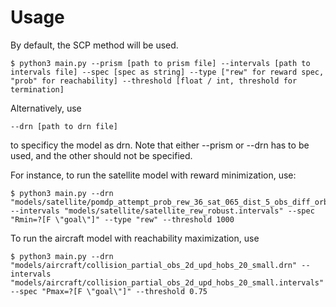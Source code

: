 
# Usage
By default, the SCP method will be used.

```
$ python3 main.py --prism [path to prism file] --intervals [path to intervals file] --spec [spec as string] --type ["rew" for reward spec, "prob" for reachability] --threshold [float / int, threshold for termination] 
```
Alternatively, use 
```
--drn [path to drn file]
```
to specificy the model as drn.
Note that either --prism or --drn has to be used, and the other should not be specified.


For instance, to run the satellite model with reward minimization, use:
```
$ python3 main.py --drn "models/satellite/pomdp_attempt_prob_rew_36_sat_065_dist_5_obs_diff_orb_len_1.drn" --intervals "models/satellite/satellite_rew_robust.intervals" --spec "Rmin=?[F \"goal\"]" --type "rew" --threshold 1000 
```

To run the aircraft model with reachability maximization, use
```
$ python3 main.py --drn "models/aircraft/collision_partial_obs_2d_upd_hobs_20_small.drn" --intervals "models/aircraft/collision_partial_obs_2d_upd_hobs_20_small.intervals" --spec "Pmax=?[F \"goal\"]" --threshold 0.75 

```
